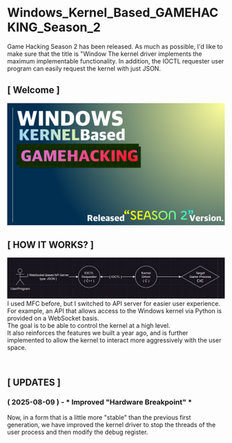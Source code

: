 # Windows_Kernel_Based_GAMEHACKING_Season_2
Game Hacking Season 2 has been released.  As much as possible, I'd like to make sure that the title is "Window The kernel driver implements the maximum implementable functionality.  In addition, the IOCTL requester user program can easily request the kernel with just JSON.

## [ Welcome ]
![initial](https://github.com/lastime1650/Windows_Kernel_Based_GAMEHACKING_Season_2/blob/main/Images/Windows_KernelBased_GAMEHACK_LOGO.png)

## [ HOW IT WORKS? ]
![initial](https://github.com/lastime1650/Windows_Kernel_Based_GAMEHACKING_Season_2/blob/main/Images/SimpleArch.png)
I used MFC before, but I switched to API server for easier user experience.
For example, an API that allows access to the Windows kernel via Python is provided on a WebSocket basis.
<br>
The goal is to be able to control the kernel at a high level.
<br>
It also reinforces the features we built a year ago, and is further implemented to allow the kernel to interact more aggressively with the user space.
<br>

<br>

## [ UPDATES ]

### ( 2025-08-09 ) - * Improved "Hardware Breakpoint" *
Now, in a form that is a little more "stable" than the previous first generation, we have improved the kernel driver to stop the threads of the user process and then modify the debug register.
